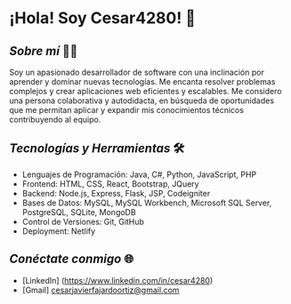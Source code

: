 # ¡Hola! Soy Cesar4280! 👋

## *Sobre mí* 👨‍💻
Soy un apasionado desarrollador de software con una inclinación por aprender y dominar nuevas tecnologías. Me encanta resolver problemas complejos y crear aplicaciones web eficientes y escalables. Me considero una persona colaborativa y autodidacta, en búsqueda de oportunidades que me permitan aplicar y expandir mis conocimientos técnicos contribuyendo al equipo.

## *Tecnologías y Herramientas* 🛠️
- Lenguajes de Programación: Java, C#, Python, JavaScript, PHP
- Frontend: HTML, CSS, React, Bootstrap, JQuery
- Backend: Node.js, Express, Flask, JSP, Codeigniter
- Bases de Datos: MySQL, MySQL Workbench, Microsoft SQL Server, PostgreSQL, SQLite, MongoDB
- Control de Versiones: Git, GitHub
- Deployment: Netlify

## *Conéctate conmigo* 🌐
* [LinkedIn] (https://www.linkedin.com/in/cesar4280)
* [Gmail] cesarjavierfajardoortiz@gmail.com